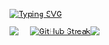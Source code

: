 [![Typing SVG](https://readme-typing-svg.herokuapp.com?font=Fira+Code&weight=600&size=31&duration=4000&pause=1000&color=F7BA2C&width=435&lines=Hi+there+%F0%9F%91%8B;I'm+Bertrand+Gwynfory%F0%9F%98%8A)](https://git.io/typing-svg)

<div align="left" style="display: flex; align-items: flex-start;">
    <div style="margin-right: 20px;">
        <img src="https://github-readme-stats.vercel.app/api?username=Froklax&show_icons=true&theme=onedark&bg_color=151515&text_color=FFFFFF&icon_color=FFD700"/>
    </div>
    <br>
    <div>
        <a href="https://git.io/streak-stats">
            <img src="https://streak-stats.demolab.com?user=Froklax&theme=onedark&date_format=j%20M%5B%20Y%5D&background=151515&dates=FFFFFF&currStreakNum=FFD700&sideLabels=onedark" alt="GitHub Streak" />
        </a>
    </div>
    <br>
    <div style="margin-right: 20px;">
        <img src="https://github-readme-stats.vercel.app/api/top-langs/?username=Froklax&layout=compact&theme=onedark&bg_color=151515&text_color=FFFFFF&icon_color=FFD700"/>
    </div>
</div>
